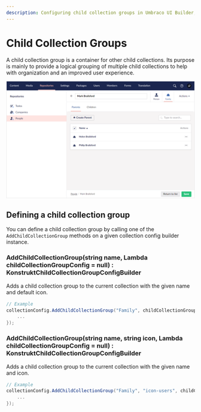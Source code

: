 ```yaml
---
description: Configuring child collection groups in Umbraco UI Builder, the backoffice UI builder for Umbraco.
---
```


# Child Collection Groups

A child collection group is a container for other child collections. Its purpose is mainly to provide a logical grouping of multiple child collections to help with organization and an improved user experience.

![Child Collection Groups](../images/child_collection_groups.png)

## Defining a child collection group

You can define a child collection group by calling one of the `AddChildCollectionGroup` methods on a given collection config builder instance.

### **AddChildCollectionGroup(string name, Lambda childCollectionGroupConfig = null) : KonstruktChildCollectionGroupConfigBuilder**

Adds a child collection group to the current collection with the given name and default icon.

```csharp
// Example
collectionConfig.AddChildCollectionGroup("Family", childCollectionGroupConfig => {
    ...
});
```

### **AddChildCollectionGroup(string name, string icon, Lambda childCollectionGroupConfig = null) : KonstruktChildCollectionGroupConfigBuilder**

Adds a child collection group to the current collection with the given name and icon.

```csharp
// Example
collectionConfig.AddChildCollectionGroup("Family", "icon-users", childCollectionGroupConfig => {
    ...
});
```
